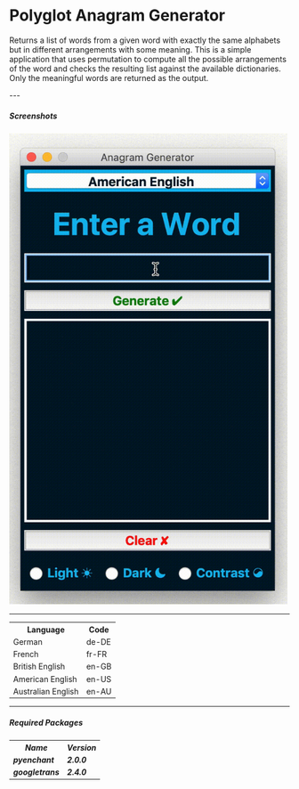 # Polyglot Anagram Generator
<p>
Returns a list of words from a given word with exactly the same alphabets but in different arrangements with some meaning. This is a simple application that uses permutation to compute all the possible arrangements of the word and checks the resulting list against the available dictionaries. Only the meaningful words are returned as the output.
</p>
---

<h5>Screenshots</h5>

<img src='Images/Anagram.gif' width=500>

---

<table>
  <th>Language</th>
  <th>Code</th>
  <tr>
    <td>German</td>
    <td>de-DE</td>
  </tr>
  <tr>
    <td>French</td>
    <td>fr-FR</td>
  </tr>
  <tr>
    <td>British English</td>
    <td>en-GB</td>
  </tr>
  <tr>
    <td>American English</td>
    <td>en-US</td>
  </tr>
  <tr>
    <td>Australian English</td>
    <td>en-AU</td>
  </tr>
  </table>
<hr>
<h5>Required Packages<h5>
<table>
  <th>Name</th>
  <th>Version</th>
  <tr>
    <td>pyenchant</td>
    <td>2.0.0</td>
  </tr>
  <tr>
    <td>googletrans</td>
    <td>  2.4.0
</td>
  </tr>
  </table>



